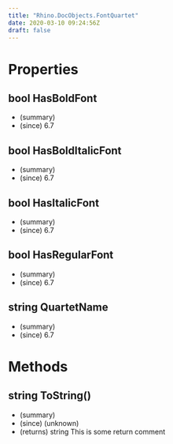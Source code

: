 ```yaml
---
title: "Rhino.DocObjects.FontQuartet"
date: 2020-03-10 09:24:56Z
draft: false
---
```


# Properties
## bool HasBoldFont
- (summary) 
- (since) 6.7
## bool HasBoldItalicFont
- (summary) 
- (since) 6.7
## bool HasItalicFont
- (summary) 
- (since) 6.7
## bool HasRegularFont
- (summary) 
- (since) 6.7
## string QuartetName
- (summary) 
- (since) 6.7
# Methods
## string ToString()
- (summary) 
- (since) (unknown)
- (returns) string This is some return comment
